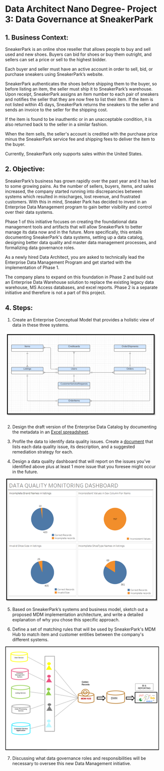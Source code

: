 # Data Architect Nano Degree- Project 3: Data Governance at SneakerPark



## 1. Business Context:

SneakerPark is an online shoe reseller that allows people to buy and sell used and new shoes. Buyers can bid for shoes or buy them outright, and sellers can set a price or sell to the highest bidder.

Each buyer and seller must have an active account in order to sell, bid, or purchase sneakers using SneakerPark’s website.

SneakerPark authenticates the shoes before shipping them to the buyer, so before listing an item, the seller must ship it to SneakerPark’s warehouse. Upon receipt, SneakerPark assigns an item number to each pair of sneakers and notifies the seller that they are now free to list their item. If the item is not listed within 45 days, SneakerPark returns the sneakers to the seller and sends an invoice to the seller for the shipping cost.

If the item is found to be inauthentic or in an unacceptable condition, it is also returned back to the seller in a similar fashion.

When the item sells, the seller's account is credited with the purchase price minus the SneakerPark service fee and shipping fees to deliver the item to the buyer.

Currently, SneakerPark only supports sales within the United States.


## 2. Objective:

SneakerPark’s business has grown rapidly over the past year and it has led to some growing pains. As the number of sellers, buyers, items, and sales increased, the company started running into discrepancies between systems which resulted in mischarges, lost revenue, and frustrated customers. With this in mind, Sneaker Park has decided to invest in an Enterprise Data Management program to gain better visibility and control over their data systems.

Phase 1 of this initiative focuses on creating the foundational data management tools and artifacts that will allow SneakerPark to better manage its data now and in the future. More specifically, this entails documenting SneakerPark's data systems, setting up a data catalog, designing better data quality and master data management processes, and formalizing data governance roles.

As a newly hired Data Architect, you are asked to technically lead the Enterprise Data Management Program and get started with the implementation of Phase 1.

The company plans to expand on this foundation in Phase 2 and build out an Enterprise Data Warehouse solution to replace the existing legacy data warehouse, MS Access databases, and excel reports. Phase 2 is a separate initiative and therefore is not a part of this project.

## 4. Steps:


1. Create an Enterprise Conceptual Model that provides a holistic view of data in these three systems.

![](Conceptual_ERD.PNG) 

2. Design the draft version of the Enterprise Data Catalog by documenting the metadata in an [Excel spreadsheet](https://github.com/jahid-razan/Data-Architecutre-Nanodegree/blob/main/Data%20Governance/Business%20metadata.xlsx).

3. Profile the data to identify data quality issues. Create a [document](https://github.com/jahid-razan/Data-Architecutre-Nanodegree/blob/main/Data%20Governance/Business%20metadata.xlsx) that lists each data quality issue, its description, and a suggested remediation strategy for each.

4. Design a data quality dashboard that will report on the issues you’ve identified above plus at least 1 more issue that you foresee might occur in the future.

![](Data_Quality_Monitoring_Dashboard.PNG)

5. Based on SneakerPark’s systems and business model, sketch out a proposed MDM implementation architecture, and write a detailed explanation of why you chose this specific approach.

6. Define a set of matching rules that will be used by SneakerPark's MDM Hub to match item and customer entities between the company's different systems.

![](MDM_Diagram.PNG)

7. Discussing what data governance roles and responsibilities will be necessary to oversee this new Data Management initiative.


